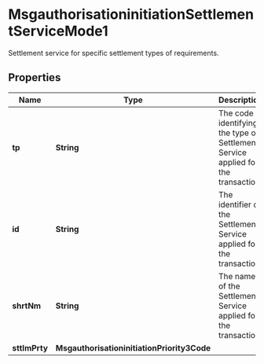 

# MsgauthorisationinitiationSettlementServiceMode1

Settlement service for specific settlement types of requirements.

## Properties

| Name | Type | Description | Notes |
|------------ | ------------- | ------------- | -------------|
|**tp** | **String** | The code identifying the type of Settlement Service applied for the transaction. |  [optional] |
|**id** | **String** | The identifier of the Settlement Service applied for the transaction. |  [optional] |
|**shrtNm** | **String** | The name of the Settlement Service applied for the transaction. |  [optional] |
|**sttlmPrty** | **MsgauthorisationinitiationPriority3Code** |  |  [optional] |



